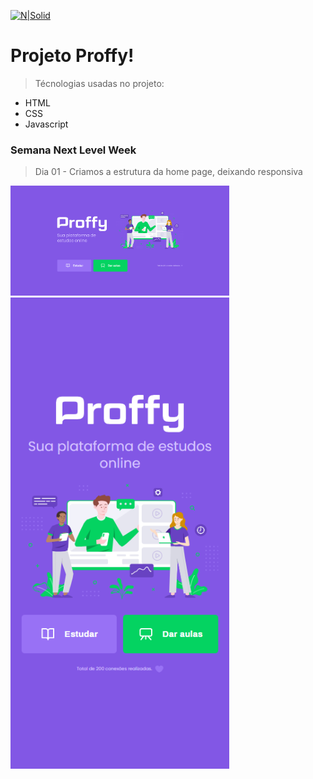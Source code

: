 [![N|Solid](https://www.freelogoservices.com/api/main/images/1j+ojFVDOMkX9Wytexe43D6kifKCqRRHnR3IwXs1M3EMoAJtlSkrgfFi...PU9)](https://github.com/henrique-roldao)

# Projeto Proffy!

  > Técnologias usadas no projeto:
  - HTML
  - CSS
  - Javascript

### Semana Next Level Week
> Dia 01 - Criamos a estrutura da home page, deixando responsiva
<img src="images/readme-images/menu-desktop.png" alt="Home-Desktop" width="350"/>
<img src="images/readme-images/menu-mobile.png" alt="Home-Desktop" width="350"/>
